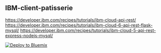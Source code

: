 ## IBM-client-patisserie

https://developer.ibm.com/recipes/tutorials/ibm-cloud-api-rest/
https://developer.ibm.com/recipes/tutorials/ibm-cloud-6-api-rest-flask-mysql/
https://developer.ibm.com/recipes/tutorials/ibm-cloud-5-api-rest-express-nodejs-mysql/

[![Deploy to Bluemix](https://bluemix.net/deploy/button.png)](https://bluemix.net/deploy?repository=https://github.com/cherryclass/IBM-client-patisserie&branch=master)
